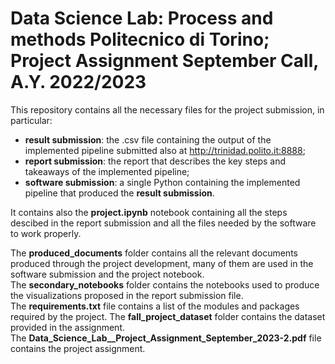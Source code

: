 # Data Science Lab: Process and methods Politecnico di Torino; Project Assignment September Call, A.Y. 2022/2023

This repository contains all the necessary files for the project submission, in particular:

- **result submission**: the .csv file containing the output of the implemented pipeline submitted also at <http://trinidad.polito.it:8888>;
- **report submission**: the report that describes the key steps and takeaways
of the implemented pipeline;
- **software submission**: a single Python containing the implemented pipeline that produced the **result submission**.

It contains also the **project.ipynb** notebook containing all the steps descibed in the report submission and all the files needed by the software to work properly.  

The **produced_documents** folder contains all the relevant documents produced through the project development, many of them are used in the software submission and the project notebook.  
The **secondary_notebooks** folder contains the notebooks used to produce the visualizations proposed in the report submission file.  
The **requirements.txt** file contains a list of the modules and packages required by the project.
The **fall_project_dataset** folder contains the dataset provided in the assignment.  
The **Data_Science_Lab__Project_Assignment_September_2023-2.pdf** file contains the project assignment.
